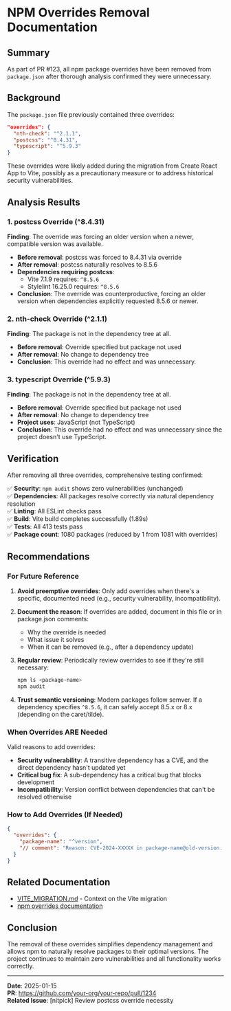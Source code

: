 # NPM Overrides Removal Documentation

## Summary

As part of PR #123, all npm package overrides have been removed from `package.json` after thorough analysis confirmed they were unnecessary.

## Background

The `package.json` file previously contained three overrides:

```json
"overrides": {
  "nth-check": "^2.1.1",
  "postcss": "^8.4.31",
  "typescript": "^5.9.3"
}
```

These overrides were likely added during the migration from Create React App to Vite, possibly as a precautionary measure or to address historical security vulnerabilities.

## Analysis Results

### 1. postcss Override (^8.4.31)

**Finding**: The override was forcing an older version when a newer, compatible version was available.

- **Before removal**: postcss was forced to 8.4.31 via override
- **After removal**: postcss naturally resolves to 8.5.6
- **Dependencies requiring postcss**:
  - Vite 7.1.9 requires: `^8.5.6`
  - Stylelint 16.25.0 requires: `^8.5.6`
- **Conclusion**: The override was counterproductive, forcing an older version when dependencies explicitly requested 8.5.6 or newer.

### 2. nth-check Override (^2.1.1)

**Finding**: The package is not in the dependency tree at all.

- **Before removal**: Override specified but package not used
- **After removal**: No change to dependency tree
- **Conclusion**: This override had no effect and was unnecessary.

### 3. typescript Override (^5.9.3)

**Finding**: The package is not in the dependency tree at all.

- **Before removal**: Override specified but package not used
- **After removal**: No change to dependency tree
- **Project uses**: JavaScript (not TypeScript)
- **Conclusion**: This override had no effect and was unnecessary since the project doesn't use TypeScript.

## Verification

After removing all three overrides, comprehensive testing confirmed:

✅ **Security**: `npm audit` shows zero vulnerabilities (unchanged)  
✅ **Dependencies**: All packages resolve correctly via natural dependency resolution  
✅ **Linting**: All ESLint checks pass  
✅ **Build**: Vite build completes successfully (1.89s)  
✅ **Tests**: All 413 tests pass  
✅ **Package count**: 1080 packages (reduced by 1 from 1081 with overrides)

## Recommendations

### For Future Reference

1. **Avoid preemptive overrides**: Only add overrides when there's a specific, documented need (e.g., security vulnerability, incompatibility).

2. **Document the reason**: If overrides are added, document in this file or in package.json comments:
   - Why the override is needed
   - What issue it solves
   - When it can be removed (e.g., after a dependency update)

3. **Regular review**: Periodically review overrides to see if they're still necessary:
   ```bash
   npm ls <package-name>
   npm audit
   ```

4. **Trust semantic versioning**: Modern packages follow semver. If a dependency specifies `^8.5.6`, it can safely accept 8.5.x or 8.x (depending on the caret/tilde).

### When Overrides ARE Needed

Valid reasons to add overrides:

- **Security vulnerability**: A transitive dependency has a CVE, and the direct dependency hasn't updated yet
- **Critical bug fix**: A sub-dependency has a critical bug that blocks development
- **Incompatibility**: Version conflict between dependencies that can't be resolved otherwise

### How to Add Overrides (If Needed)

```json
{
  "overrides": {
    "package-name": "^version",
    "// comment": "Reason: CVE-2024-XXXXX in package-name@old-version. Remove after dependency@version updates."
  }
}
```

## Related Documentation

- [VITE_MIGRATION.md](../VITE_MIGRATION.md) - Context on the Vite migration
- [npm overrides documentation](https://docs.npmjs.com/cli/v8/configuring-npm/package-json#overrides)

## Conclusion

The removal of these overrides simplifies dependency management and allows npm to naturally resolve packages to their optimal versions. The project continues to maintain zero vulnerabilities and all functionality works correctly.

---

**Date**: 2025-01-15  
**PR**: https://github.com/your-org/your-repo/pull/1234  
**Related Issue**: [nitpick] Review postcss override necessity

